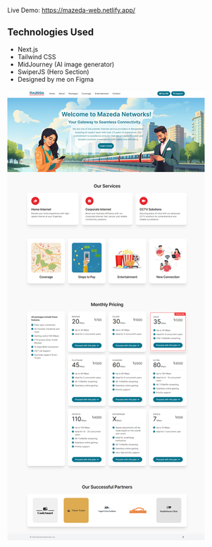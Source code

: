 Live Demo: https://mazeda-web.netlify.app/

## Technologies Used

- Next.js
- Tailwind CSS
- MidJourney (AI image generator)
- SwiperJS (Hero Section)
- Designed by me on Figma

![Website Screenshot](public/images/home-screenshot.png)

